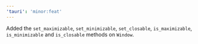 ```yaml
---
'tauri': 'minor:feat'
---
```


Added the `set_maximizable`, `set_minimizable`, `set_closable`, `is_maximizable`, `is_minimizable` and `is_closable` methods on `Window`.
